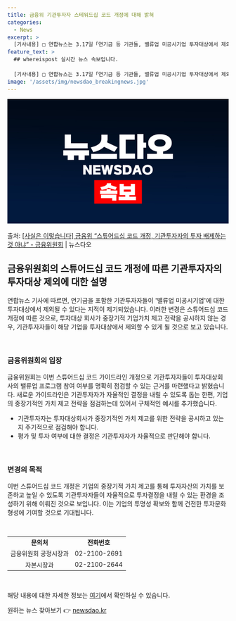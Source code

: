 ```yaml
---
title: 금융위 기관투자자 스테워드십 코드 개정에 대해 밝혀
categories:
  - News
excerpt: >
  [기사내용] □ 연합뉴스는 3.17일「연기금 등 기관들, 밸류업 미공시기업 투자대상에서 제외할 듯」제하의 기…
feature_text: >
  ## whereispost 실시간 뉴스 속보입니다.

  [기사내용] □ 연합뉴스는 3.17일「연기금 등 기관들, 밸류업 미공시기업 투자대상에서 제외할 듯」제하의 기…
image: '/assets/img/newsdao_breakingnews.jpg'
---
```


![뉴스다오 속보](/assets/img/newsdao_breakingnews.jpg)

<p>출처: <a href="https://newsdao.kr/3364" rel="dofollow">[사실은 이렇습니다] 금융위 “스튜어드십 코드 개정, 기관투자자의 투자 배제하는 것 아냐” - 금융위원회</a> | 뉴스다오</p>

<h2 data-ke-size="size26">금융위원회의 스튜어드십 코드 개정에 따른 기관투자자의 투자대상 제외에 대한 설명</h2>
연합뉴스 기사에 따르면, 연기금을 포함한 기관투자자들이 '밸류업 미공시기업'에 대한 투자대상에서 제외될 수 있다는 지적이 제기되었습니다. 이러한 변경은 스튜어드십 코드 개정에 따른 것으로, 투자대상 회사가 중장기적 기업가치 제고 전략을 공시하지 않는 경우, 기관투자자들이 해당 기업을 투자대상에서 제외할 수 있게 될 것으로 보고 있습니다.

<p data-ke-size="size16">&nbsp;</p>

<h3 data-ke-size="size24">금융위원회의 입장</h3>
금융위원회는 이번 스튜어드십 코드 가이드라인 개정으로 기관투자자들이 투자대상회사의 밸류업 프로그램 참여 여부를 명확히 점검할 수 있는 근거를 마련했다고 밝혔습니다. 새로운 가이드라인은 기관투자자가 자율적인 결정을 내릴 수 있도록 돕는 한편, 기업의 중장기적인 가치 제고 전략을 점검하는데 있어서 구체적인 예시를 추가했습니다.

<ul>
  <li>기관투자자는 투자대상회사가 중장기적인 가치 제고를 위한 전략을 공시하고 있는지 주기적으로 점검해야 합니다.
  <li>평가 및 투자 여부에 대한 결정은 기관투자자가 자율적으로 판단해야 합니다.
</ul>

<p data-ke-size="size16">&nbsp;</p>

<h3 data-ke-size="size24">변경의 목적</h3>
이번 스튜어드십 코드 개정은 기업의 중장기적 가치 제고를 통해 투자자산의 가치를 보존하고 높일 수 있도록 기관투자자들이 자율적으로 투자결정을 내릴 수 있는 환경을 조성하기 위해 이뤄진 것으로 보입니다. 이는 기업의 투명성 확보와 함께 건전한 투자문화 형성에 기여할 것으로 기대됩니다.

<p data-ke-size="size16">&nbsp;</p>

<table>
  <tr>
    <td style="text-align: center; height: 17px;"><b>문의처</b></td>
    <td style="text-align: center; height: 17px;"><b>전화번호</b></td>
  </tr>
  <tr>
    <td style="text-align: center; height: 17px;">금융위원회 공정시장과</td>
    <td style="text-align: center; height: 17px;">02-2100-2691</td>
  </tr>
  <tr>
    <td style="text-align: center; height: 17px;">자본시장과</td>
    <td style="text-align: center; height: 17px;">02-2100-2644</td>
  </tr>
</table>

<p data-ke-size="size16">&nbsp;</p>

해당 내용에 대한 자세한 정보는 <a href="https://newsdao.kr/3364">여기</a>에서 확인하실 수 있습니다. 

원하는 뉴스 찾아보기 👉 <a href="https://newsdao.kr" rel="dofollow">newsdao.kr</a>


